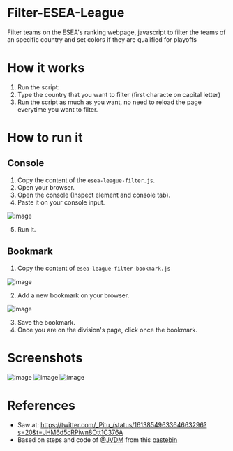# Filter-ESEA-League
Filter teams on the ESEA's ranking webpage, javascript to filter the teams of an specific country and set colors if they are qualified for playoffs

# How it works
1. Run the script:
2. Type the country that you want to filter (first characte on capital letter)
3. Run the script as much as you want, no need to reload the page everytime you want to filter.

# How to run it
## Console
1. Copy the content of the `esea-league-filter.js`.
2. Open your browser.
3. Open the console (Inspect element and console tab).
4. Paste it on your console input.

![image](https://user-images.githubusercontent.com/11246294/213602665-964eeee2-c799-4844-851e-0f23b59d1aad.png)

5. Run it.

## Bookmark
1. Copy the content of `esea-league-filter-bookmark.js`

![image](https://user-images.githubusercontent.com/11246294/213602085-f5baddac-8b9d-43e3-9957-7b5e7b858286.png)

2. Add a new bookmark on your browser.

![image](https://user-images.githubusercontent.com/11246294/213602168-8d0799b7-8d2f-4fb4-bf79-a28e83aee245.png)

3. Save the bookmark.
4. Once you are on the division's page, click once the bookmark.

# Screenshots
![image](https://user-images.githubusercontent.com/11246294/213601755-8d50f0ee-d876-479d-8e63-656103a03671.png)
![image](https://user-images.githubusercontent.com/11246294/213601818-64ea9aa4-3f42-4878-8c07-3a7a934f6a95.png)
![image](https://user-images.githubusercontent.com/11246294/213601833-50df78ff-b41b-473e-854e-825fdd45bcc7.png)

# References
* Saw at: https://twitter.com/_Pitu_/status/1613854963364663296?s=20&t=JHM6d5cRPiwn8Ott1C376A
* Based on steps and code of [@JVDM](https://twitter.com/JVDM__) from this [pastebin](https://pastebin.com/KZjS167p)
